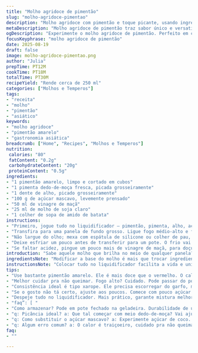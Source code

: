 ```yaml
---
title: "Molho agridoce de pimentão"
slug: "molho-agridoce-pimentao"
description: "Molho agridoce com pimentão e toque picante, usando ingredientes levemente alterados para dar personalidade. Combina pimentão amarelo com vinagre de maçã e molho de soja no lugar do de peixe. Texto traz técnicas, dicas para reconhecer pontos certos e como evitar erros comuns, com atenção à textura e aroma durante o cozimento. Ideal para pratos asiáticos, carnes grelhadas ou até milho cozido. Receituário prático e versátil, perfeito pra quem quer dominar o básico com charme e autonomia."
metaDescription: "Molho agridoce de pimentão traz sabor único e versatilidade pra pratos. Ideal pra dar um toque especial na cozinha."
ogDescription: "Experimente o molho agridoce de pimentão. Perfeito em carnes e pratos asiáticos. Textura e sabor marcantes."
focusKeyphrase: "molho agridoce de pimentão"
date: 2025-08-19
draft: false
image: molho-agridoce-pimentao.png
author: "Julia"
prepTime: PT12M
cookTime: PT18M
totalTime: PT30M
recipeYield: "Rende cerca de 250 ml"
categories: ["Molhos e Temperos"]
tags:
- "receita"
- "molho"
- "pimentão"
- "asiático"
keywords:
- "molho agridoce"
- "pimentão amarelo"
- "gastronomia asiática"
breadcrumb: ["Home", "Recipes", "Molhos e Temperos"]
nutrition: 
 calories: "80"
 fatContent: "0.2g"
 carbohydrateContent: "20g"
 proteinContent: "0.5g"
ingredients:
- "1 pimentão amarelo, limpo e cortado em cubos"
- "1 pimenta dedo-de-moça fresca, picada grosseiramente"
- "1 dente de alho, picado grosseiramente"
- "100 g de açúcar mascavo, levemente prensado"
- "50 ml de vinagre de maçã"
- "25 ml de molho de soja claro"
- "1 colher de sopa de amido de batata"
instructions:
- "Primeiro, jogue tudo no liquidificador — pimentão, pimenta, alho, açúcar, vinagre e molho de soja, além do amido. Vai virar uma pasta grossa, não queira um creme liso demais; a textura ajuda na experiência do molho."
- "Transfira para uma panela de fundo grosso. Ligue fogo médio-alto e fique mexendo sem parar. A panela deve chiar, e o molho vai começar a engrossar depois de uns 8 a 12 minutos — o cheiro muda, fica agridoce com fundo tostado, quase caramelizado."
- "Não largue do olho; mexa com espátula de silicone ou colher de pau, raspa bem as bordas pra não queimar. Quando atingir consistência de xarope grosso, quase peganhento, desligue o fogo."
- "Deixe esfriar um pouco antes de transferir para um pote. O frio vai dar ainda mais firmeza, semelhante a geleia leve."
- "Se faltar acidez, pingue um pouco mais de vinagre de maçã, para doçura a mais, ajuste açúcar, sempre aos poucos."
introduction: "Sabe aquele molho que brilha no meio de qualquer panela? O agridoce, tradicional nas culinárias asiáticas, ganha outra cara quando você troca o pimentão vermelho pelo amarelo — mais suave, com um leve toque cítrico. Trocando o vinagre de arroz pelo vinagre de maçã, o molho ganha uma acidez menos agressiva, e o molho de soja no lugar do nuoc-mam traz uma profundidade diferente, menos salgada, mas ainda bebendo no umami. A amido de batata funciona como um bom espessante, dando a textura certa sem empelotar. O segredo está no fogo e no tempo certo pra não virar melaço nem um caldinho ralo. É um jogo sensorial, cheiros, texturas, até o som da panela que conversa com você."
ingredientsNote: "Modificar a base do molho é mais que trocar ingredientes; é se adaptar. Pimentão amarelo, por ser mais doce e menos intenso, pede ajustes no açúcar. Vinagre de maçã suaviza a acidez, evita aquele azedume rápido que o arroz pode dar. Molho de soja substitui facilmente o peixe em receitas sem lactose e sem peixes, entrega um sabor mais universal; lembra que o sal deve ser recalibrado. Quanto ao espessante, a fécula de batata substitui milho com suavidade e não fica transparente, valorizando a aparência do molho. Quer molho menos doce? Diminua o açúcar em até 20%. Mais picância? Acrescente mais dedo-de-moça, mas sempre aos poucos para não dominar demais. Dica: o alho pode ser substituído por cebola roxa para um perfil mais adocicado e menos pungente."
instructionsNote: "Colocar tudo no liquidificador facilita a vida e uniformiza sem esforço, mas não bata muito tempo pra não transformar o molho em creme muito fino. A textura precisa ter corpo — isso ajuda depois na consistência. Na panela, use fogo médio-alto para acelerar a reação do açúcar com o vinagre, mas sem queimar. Vai ouvir um leve chiar, borbulhas médias e cheiro de caramelo leve. Se começo de queimado, mexa ou abaixe o fogo. Cozinhar demais deixa o molho duro e amargo; de menos, o açúcar não dissolve totalmente. Mover a espátula devagar para raspar as bordas é chave para não estourar o amido em pedaços. Ao final, desligue o fogo e deixe reduzir um pouco na panela quente antes de passar para a tigela — o resfriamento dá o ponto final. O molho tem corpo quando consegue aderir num garfo, escorrendo lentamente, brilhante. Pode guardar na geladeira em pote bem fechado por até uma semana, use dentro desse tempo ou ajuste a quantidade para evitar desperdício."
tips:
- "Use bastante pimentão amarelo. Ele é mais doce que o vermelho. O calor traz doçura. Mais paladar rico. Umidados sempre. Amido de batata é leve. Substitui bem o milho. Não deixe a mistura muito fina. Textura é tudo. Pode experimentar a pimenta aos poucos, se quiser mais picância. Comece com menos. Sempre é fácil ajustar, não tenha medo."
- "Melhor cuidar pra não queimar. Fogo alto? Cuidado. Pode passar do ponto rápido. Fique de olho, mexendo. Ouvir o chiado é bom sinal. Quando o aroma fica inconfundível, já tá quase pronto. O açúcar carameliza, então atenção redobrada. Se estiver queimando, baixe o fogo imediatamente. Não deixe pra depois. O fundo pode amargar de um jeito inesperado."
- "Consistência ideal é tipo xarope. Ele precisa escorregar do garfo, mas devagar. É um dos pontos mais difíceis. Se não chegar lá, pode estragar receita. Não esqueça de deixar esfriar antes de guardar. Pode ser que ao esfriar, firme mais. Isso acontece, se não parar. Tenha paciência. Se quiser mais acidez, adicione vinagre, lentamente."
- "Se o gosto não tá certo, ajuste aos poucos. Comece com pouco açúcar caso esteja doce demais. O molho de soja é versátil. Troque por tamari se precisar. Isso vale principalmente pra dietas. O alho pode ser substituído com cebola roxa. Resultados diferentes, mas boa opção. Fique à vontade pra variar."
- "Despeje tudo no liquidificador. Mais prático, garante mistura melhor. Se bater demais, junta ar e fica cremoso. Não é o ideal. Textura precisa firmeza. Ouça o som do liquidificador. Sinta a textura com a colher. Se ficar consistente, ótimo. Se não, volte ao fogo. E sempre lembre-se de provar. Provar é fundamental."
- "faq”: [ "
- "Como armazenar? Pode em pote fechado na geladeira. Durabilidade de uma semana. Se não usar todo, reduza os ingredientes. Evitar desperdício sempre. O molho pode engrossar. Quando frio? Fique atento a essa mudança. É melhor em tigela mais funda, aumentando a área."
- "q: Picância ideal? a: Que tal começar com meio dedo-de-moça? Vai ajustando. Mais do que isso, pode ficar forte rápido. Picância varia de pessoa pra pessoa. E o sabor é muito importante. Pergunte a todos na casa, ajuste sempre."
- "q: Como substituir o açúcar mascavo? a: Experimente açúcar de coco. O gosto muda, mas numa boa. O açúcar ajuda na caramelização. Temperatura deve ser controlada. Se não tiver, use açúcar branco, mas teste. O sabor é mais neutro, mas vale."
- "q: Algum erro comum? a: O calor é traiçoeiro, cuidado pra não queimar. O tempo de cozimento, muita atenção. Molhos são sensíveis. Provar antes de finalizar é sempre necessário. Se não ficou bom, adicione um toque de acidez. O vinagre pode ajustar tudo."
faq:
- ""

---
```

